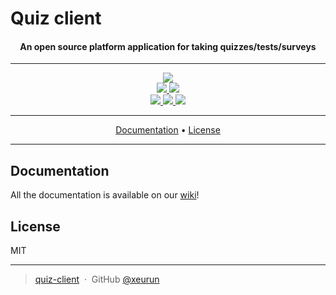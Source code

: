 # Quiz client

<h4 align="center">
An open source platform application for taking quizzes/tests/surveys
</h4>

---

<p align="center">
    <a href="https://xeurun.github.io/quiz-client/">
        <img src="https://img.shields.io/website/https/xeurun.github.io/quiz-client/index.html.svg">
    </a>
    <br>
    <a href="https://www.codacy.com/app/xeurun/quiz-client?utm_source=github.com&amp;utm_medium=referral&amp;utm_content=xeurun/quiz-client&amp;utm_campaign=Badge_Grade">
      <img src="https://api.codacy.com/project/badge/Grade/eb3a7ffae3c548c6a842acc732cc3266"/>
    </a>
    <a href="https://requires.io/github/xeurun/quiz-client/requirements/?branch=master">
    	<img src="https://requires.io/github/xeurun/quiz-client/requirements.svg?branch=master">
    </a>
    </br>
    <a href="https://github.com/xeurun/quiz-client/pulls">
    	<img src="https://img.shields.io/badge/contributions-welcome-orange.svg">
    </a>
    <a href="https://github.com/xeurun/quiz-client/issues">
    	<img src="https://img.shields.io/github/issues/xeurun/quiz-client.svg">
    </a>
    <a href="https://opensource.org/licenses/MIT">
    	<img src="https://img.shields.io/badge/license-MIT-blue.svg">
    </a>
</p>

---

<p align="center">
  <a href="#documentation">Documentation</a> •
  <a href="#license">License</a>
</p>

---

## Documentation

All the documentation is available on our [wiki](https://github.com/xeurun/quiz-client/wiki)!

## License

MIT

---

> [quiz-client](https://xeurun.github.io/quiz-client/) &nbsp;&middot;&nbsp;
> GitHub [@xeurun](https://github.com/xeurun)
